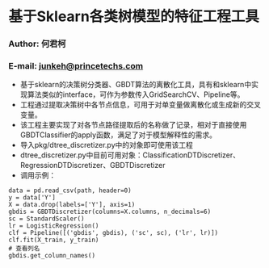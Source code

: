 # 基于Sklearn各类树模型的特征工程工具

### Author: 何君柯
### E-mail: junkeh@princetechs.com

+ 基于sklearn的决策树分类器、GBDT算法的离散化工具，具有和sklearn中实现算法类似的interface，可作为参数传入GridSearchCV、Pipeline等。
+ 工程通过提取决策树中各节点信息，可用于对单变量做离散化或生成新的交叉变量。
+ 该工程主要实现了对各节点路径提取后的名称做了记录，相对于直接使用GBDTClassifier的apply函数，满足了对于模型解释性的需求。
+ 导入pkg/dtree\_discretizer.py中的对象即可使用该工程
+ dtree\_discretizer.py中目前可用对象：ClassificationDTDiscretizer、RegressionDTDiscretizer、GBDTDiscretizer
+ 调用示例：
```
data = pd.read_csv(path, header=0)
y = data['Y']
X = data.drop(labels=['Y'], axis=1)
gbdis = GBDTDiscretizer(columns=X.columns, n_decimals=6)
sc = StandardScaler()
lr = LogisticRegression()
clf = Pipeline([('gbdis', gbdis), ('sc', sc), ('lr', lr)])
clf.fit(X_train, y_train)
# 查看列名
gbdis.get_column_names()
```

